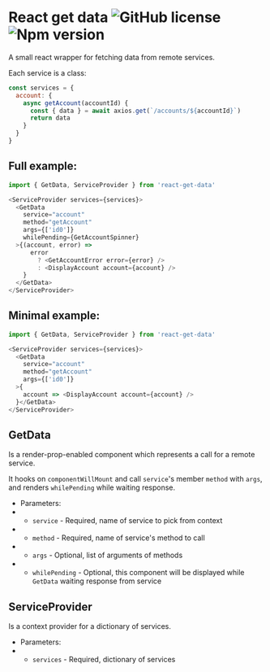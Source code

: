 # React get data ![GitHub license](https://img.shields.io/github/license/ychebotaev/react-get-data.svg) ![Npm version](https://img.shields.io/npm/v/react-get-data.svg)

A small react wrapper for fetching data from remote services.

Each service is a class:

```javascript
const services = {
  account: {
    async getAccount(accountId) {
      const { data } = await axios.get(`/accounts/${accountId}`)
      return data
    }
  }
}
```

## Full example:

```javascript
import { GetData, ServiceProvider } from 'react-get-data'

<ServiceProvider services={services}>
  <GetData
    service="account"
    method="getAccount"
    args={['id0']}
    whilePending={GetAccountSpinner}
  >{(account, error) =>
      error
        ? <GetAccountError error={error} />
        : <DisplayAccount account={account} />
    }
  </GetData>
</ServiceProvider>
```

## Minimal example:

```javascript
import { GetData, ServiceProvider } from 'react-get-data'

<ServiceProvider services={services}>
  <GetData
    service="account"
    method="getAccount"
    args={['id0']}
  >{
    account => <DisplayAccount account={account} />
  }</GetData>
</ServiceProvider>
```

## GetData

Is a render-prop-enabled component which represents a call for a remote service.

It hooks on `componentWillMount` and call `service`'s member `method` with `args`, and renders `whilePending` while waiting response.

* Parameters:
* * `service` - Required, name of service to pick from context
* * `method` - Required, name of service's method to call
* * `args` - Optional, list of arguments of methods
* * `whilePending` - Optional, this component will be displayed while `GetData` waiting response from service

## ServiceProvider

Is a context provider for a dictionary of services.

* Parameters:
* * `services` - Required, dictionary of services
